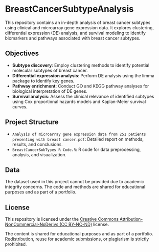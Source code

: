 # BreastCancerSubtypeAnalysis

This repository contains an in-depth analysis of breast cancer subtypes using clinical and microarray gene expression data. It explores clustering, differential expression (DE) analysis, and survival modeling to identify biomarkers and pathways associated with breast cancer subtypes.

## Objectives
- **Subtype discovery**: Employ clustering methods to identify potential molecular subtypes of breast cancer.
- **Differential expression analysis**: Perform DE analysis using the limma package to identify key genes.
- **Pathway enrichment**: Conduct GO and KEGG pathway analyses for biological interpretation of DE genes.
- **Survival analysis**: Assess the clinical relevance of identified subtypes using Cox proportional hazards models and Kaplan-Meier survival curves.

## Project Structure
- `Analysis of microarray gene expression data from 251 patients presenting with breast cancer.pdf`: Detailed report on methods, results, and conclusions.
- `BreastCancerSubTypes R Code.R`: R code for data preprocessing, analysis, and visualization.

## Data
The dataset used in this project cannot be provided due to academic integrity concerns. The code and methods are shared for educational purposes and as part of a portfolio.

## License
This repository is licensed under the [Creative Commons Attribution-NonCommercial-NoDerivs (CC BY-NC-ND)](https://creativecommons.org/licenses/by-nc-nd/4.0/) license.

The content is shared for educational purposes and as part of a portfolio. Redistribution, reuse for academic submissions, or plagiarism is strictly prohibited.
